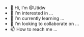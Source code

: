 - 👋 Hi, I’m @Utidw
- 👀 I’m interested in ...
- 🌱 I’m currently learning ...
- 💞️ I’m looking to collaborate on ...
- 📫 How to reach me ...

<!---
Utidw/Utidw is a ✨ special ✨ repository because its `README.md` (this file) appears on your GitHub profile.
You can click the Preview link to take a look at your changes.
--->
